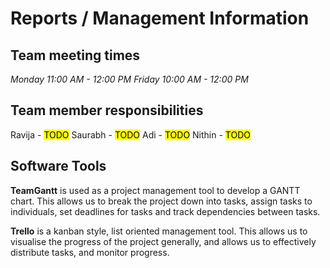 # Reports / Management Information

## Team meeting times
*Monday 11:00 AM - 12:00 PM
Friday 10:00 AM - 12:00 PM*

## Team member responsibilities
Ravija  - <mark>TODO</mark>
Saurabh - <mark>TODO</mark>
Adi     - <mark>TODO</mark>
Nithin  - <mark>TODO</mark>

## Software Tools
**TeamGantt** is used as a project management tool to develop a GANTT chart. This allows us to break the project down into tasks, assign tasks to individuals, set deadlines for tasks and track dependencies between tasks.

**Trello** is a kanban style, list oriented management tool. This allows us to visualise the progress of the project generally, and allows us to effectively distribute tasks, and monitor progress.